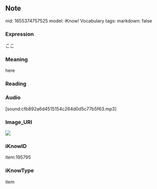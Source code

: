 ## Note
nid: 1655374757525
model: iKnow! Vocabulary
tags: 
markdown: false

### Expression
ここ

### Meaning
here

### Reading


### Audio
[sound:cfb892a6d4515154c264d0d5c77b5f63.mp3]

### Image_URI
<img src="3124ede0033d1be8436026552a83b6b3.jpg">

### iKnowID
item:195795

### iKnowType
item
